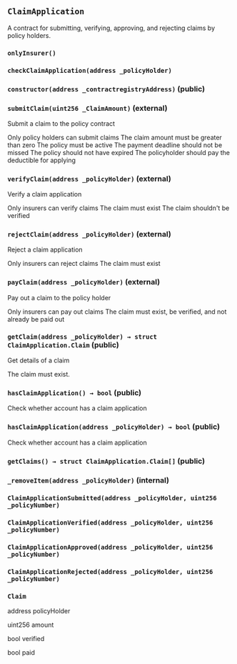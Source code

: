 ## `ClaimApplication`



A contract for submitting, verifying, approving, and rejecting claims by policy holders.

### `onlyInsurer()`





### `checkClaimApplication(address _policyHolder)`






### `constructor(address _contractregistryAddress)` (public)





### `submitClaim(uint256 _ClaimAmount)` (external)

Submit a claim to the policy contract


Only policy holders can submit claims
The claim amount must be greater than zero
The policy must be active
The payment deadline should not be missed
The policy should not have expired
The policyholder should pay the deductible for applying


### `verifyClaim(address _policyHolder)` (external)

Verify a claim application


Only insurers can verify claims
The claim must exist
The claim shouldn't be verified


### `rejectClaim(address _policyHolder)` (external)

Reject a claim application


Only insurers can reject claims
The claim must exist


### `payClaim(address _policyHolder)` (external)

Pay out a claim to the policy holder


Only insurers can pay out claims
The claim must exist, be verified, and not already be paid out


### `getClaim(address _policyHolder) → struct ClaimApplication.Claim` (public)

Get details of a claim


The claim must exist.


### `hasClaimApplication() → bool` (public)

Check whether account has a claim application




### `hasClaimApplication(address _policyHolder) → bool` (public)

Check whether account has a claim application




### `getClaims() → struct ClaimApplication.Claim[]` (public)





### `_removeItem(address _policyHolder)` (internal)






### `ClaimApplicationSubmitted(address _policyHolder, uint256 _policyNumber)`





### `ClaimApplicationVerified(address _policyHolder, uint256 _policyNumber)`





### `ClaimApplicationApproved(address _policyHolder, uint256 _policyNumber)`





### `ClaimApplicationRejected(address _policyHolder, uint256 _policyNumber)`






### `Claim`


address policyHolder


uint256 amount


bool verified


bool paid



